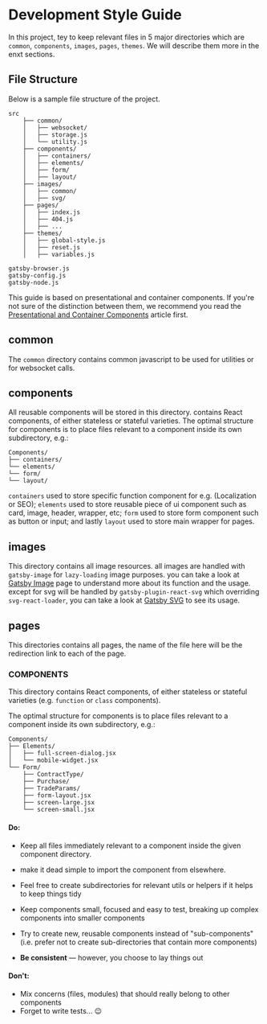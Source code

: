 # Development Style Guide

In this project, tey to keep relevant files in 5 major directories which are `common`, `components`, `images`, `pages`, `themes`.
We will describe them more in the enxt sections.

## File Structure

Below is a sample file structure of the project.

```
src
    ├── common/
    │   ├── websocket/
    │   ├── storage.js
    │   └── utility.js
    ├── components/
    │   ├── containers/
    │   ├── elements/
    │   ├── form/
    │   ├── layout/
    ├── images/
    │   ├── common/
    │   ├── svg/
    ├── pages/
    │   ├── index.js
    │   ├── 404.js
    │   ├── ...
    ├── themes/
    │   ├── global-style.js
    │   ├── reset.js
    │   ├── variables.js

gatsby-browser.js
gatsby-config.js
gatsby-node.js
```

This guide is based on presentational and container components.
If you're not sure of the distinction between them, we recommend you read the
[Presentational and Container Components](https://medium.com/@dan_abramov/smart-and-dumb-components-7ca2f9a7c7d0)
article first.

## common

The `common` directory contains common javascript to be used for utilities or for websocket calls.

## components

All reusable components will be stored in this directory.
contains React components, of either stateless or stateful varieties.
The optimal structure for components is to place files relevant to a component inside
its own subdirectory, e.g.:

```
Components/
├── containers/
└── elements/
└── form/
└── layout/
```

`containers` used to store specific function component for e.g. (Localization or SEO); `elements` used to store reusable piece of ui component such as card, image, header, wrapper, etc; `form` used to store form component such as button or input; and lastly `layout` used to store main wrapper for pages.

## images

This directory contains all image resources. all images are handled with `gatsby-image` for `lazy-loading` image purposes. you can take a look at [Gatsby Image](https://www.gatsbyjs.org/packages/gatsby-image/?=gatsby-image) page to understand more about its function and the usage. except for svg will be handled by `gatsby-plugin-react-svg` which overriding `svg-react-loader`, you can take a look at [Gatsby SVG](https://www.gatsbyjs.org/packages/gatsby-plugin-react-svg/) to see its usage.

## pages

This directories contains all pages, the name of the file here will be the redirection link to each of the page.

### COMPONENTS

This directory contains React components, of either stateless or stateful varieties
(e.g. `function` or `class` components).

The optimal structure for components is to place files relevant to a component inside
its own subdirectory, e.g.:

```
Components/
├── Elements/
│   ├── full-screen-dialog.jsx
│   └── mobile-widget.jsx
└── Form/
    ├── ContractType/
    ├── Purchase/
    ├── TradeParams/
    ├── form-layout.jsx
    ├── screen-large.jsx
    └── screen-small.jsx
```

#### Do:

-   Keep all files immediately relevant to a component inside the given component directory.

-   make it dead simple to import the component from elsewhere.
-   Feel free to create subdirectories for relevant utils or helpers
    if it helps to keep things tidy
-   Keep components small, focused and easy to test, breaking up complex components into smaller components
-   Try to create new, reusable components instead of "sub-components"
    (i.e. prefer not to create sub-directories that contain more components)
-   **Be consistent** — however, you choose to lay things out

#### Don't:

-   Mix concerns (files, modules) that should really belong to other components
-   Forget to write tests... :wink:
